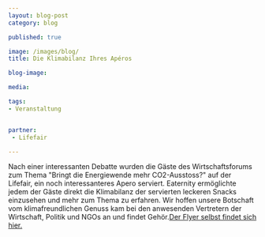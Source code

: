 ```yaml
---
layout: blog-post
category: blog

published: true

image: /images/blog/ 
title: Die Klimabilanz Ihres Apéros

blog-image:  

media: 

tags:
- Veranstaltung


partner:
 - Lifefair

---
```


Nach einer interessanten Debatte wurden die Gäste des Wirtschaftsforums zum Thema "Bringt die Energiewende mehr CO2-Ausstoss?" auf der Lifefair, ein noch interessanteres Apero serviert. Eaternity ermöglichte jedem der Gäste direkt die Klimabilanz der servierten leckeren Snacks einzusehen und mehr zum Thema zu erfahren. Wir hoffen unsere Botschaft vom klimafreundlichen Genuss kam bei den anwesenden Vertretern der Wirtschaft, Politik und NGOs an und findet Gehör.[Der Flyer selbst findet sich hier.][1]


[1]: http:// 
 
